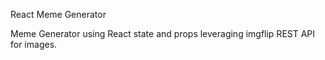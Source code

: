 React Meme Generator

Meme Generator using React state and props leveraging imgflip REST API for images.
